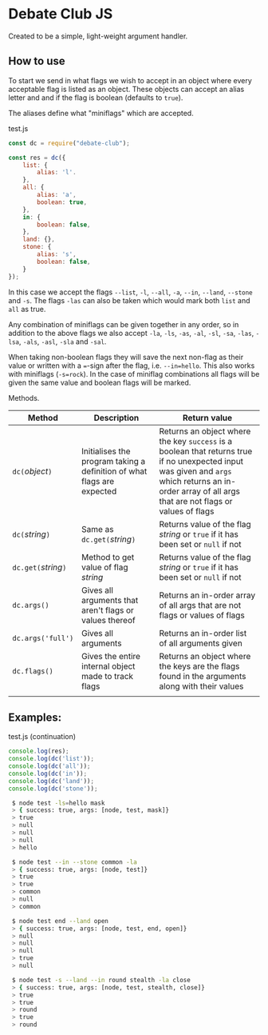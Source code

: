 # Debate Club JS

Created to be a simple, light-weight argument handler.

## How to use

To start we send in what flags we wish to accept in an object where every acceptable flag is listed as an object. These objects can accept an alias letter and and if the flag is boolean (defaults to `true`).

The aliases define what "miniflags" which are accepted.

test.js
```js
const dc = require("debate-club");

const res = dc({
	list: {
		alias: 'l'.
	},
	all: {
		alias: 'a',
		boolean: true,
	},
	in: {
		boolean: false,
	},
	land: {},
	stone: {
		alias: 's',
		boolean: false,
	}
});
```
In this case we accept the flags `--list`, `-l`, `--all`, `-a`, `--in`, `--land`, `--stone` and `-s`. The flags `-las` can also be taken which would mark both `list` and `all` as true.

Any combination of miniflags can be given together in any order, so in addition to the above flags we also accept `-la`, `-ls`, `-as`, `-al`, `-sl`, `-sa`, `-las`, `-lsa`, `-als`, `-asl`, `-sla` and `-sal`.

When taking non-boolean flags they will save the next non-flag as their value or written with a `=`-sign after the flag, i.e. `--in=hello`. This also works with miniflags (`-s=rock`). In the case of miniflag combinations all flags will be given the same value and boolean flags will be marked.

Methods.

| Method               | Description                                                            | Return value                                                                                                                                                                                           |
| -------------------- | ---------------------------------------------------------------------- | ------------------------------------------------------------------------------------------------------------------------------------------------------------------------------------------------------ |
| `dc(`*object*`)`     | Initialises the program taking a definition of what flags are expected | Returns an object where the key `success` is a boolean that returns true if no unexpected input was given and `args` which returns an in-order array of all args that are not flags or values of flags |
| `dc(`*string*`)`     | Same as `dc.get(`*string*`)`                                           | Returns value of the flag *string* or `true` if it has been set or `null` if not                                                                                                                       |
| `dc.get(`*string*`)` | Method to get value of flag *string*                                   | Returns value of the flag *string* or `true` if it has been set or `null` if not                                                                                                                       |
| `dc.args()`          | Gives all arguments that aren't flags or values thereof                | Returns an in-order array of all args that are not flags or values of flags                                                                                                                            |
| `dc.args('full')`    | Gives all arguments                                                    | Returns an in-order list of all arguments given                                                                                                                                                        |
| `dc.flags()`         | Gives the entire internal object made to track flags                   | Returns an object where the keys are the flags found in the arguments along with their values                                                                                                          |
|                      |

## Examples:

test.js (continuation)
```js
console.log(res);
console.log(dc('list'));
console.log(dc('all'));
console.log(dc('in'));
console.log(dc('land'));
console.log(dc('stone'));
```

```bash
 $ node test -ls=hello mask
 > { success: true, args: [node, test, mask]}
 > true
 > null
 > null
 > null
 > hello
```

```bash
 $ node test --in --stone common -la
 > { success: true, args: [node, test]}
 > true
 > true
 > common
 > null
 > common
```

```bash
 $ node test end --land open
 > { success: true, args: [node, test, end, open]}
 > null
 > null
 > null
 > true
 > null
```

```bash
 $ node test -s --land --in round stealth -la close
 > { success: true, args: [node, test, stealth, close]}
 > true
 > true
 > round
 > true
 > round
```
